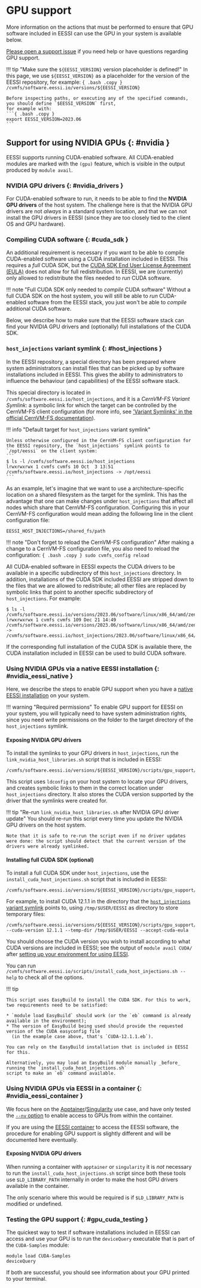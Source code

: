 # GPU support

More information on the actions that must be performed to ensure that GPU software included in EESSI
can use the GPU in your system is available below.

[Please open a support issue](support.md) if you need help or have questions regarding GPU support.

!!! tip "Make sure the `${EESSI_VERSION}` version placeholder is defined!"
    In this page, we use `${EESSI_VERSION}` as a placeholder for the version of the EESSI repository,
    for example:
    ```{ .bash .copy }
    /cvmfs/software.eessi.io/versions/${EESSI_VERSION}
    ```

    Before inspecting paths, or executing any of the specified commands, you should define `$EESSI_VERSION` first,
    for example with:
    ```{ .bash .copy }
    export EESSI_VERSION=2023.06
    ```

## Support for using NVIDIA GPUs {: #nvidia }

EESSI supports running CUDA-enabled software. All CUDA-enabled modules are marked with the `(gpu)` feature,
which is visible in the output produced by `module avail`.

### NVIDIA GPU drivers {: #nvidia_drivers }

For CUDA-enabled software to run, it needs to be able to find the **NVIDIA GPU drivers** of the host system.
The challenge here is that the NVIDIA GPU drivers are not _always_ in a standard system location, and that we
can not install the GPU drivers in EESSI (since they are too closely tied to the client OS and GPU hardware).

### Compiling CUDA software {: #cuda_sdk }

An additional requirement is necessary if you want to be able to compile CUDA-enabled software using a CUDA installation included in EESSI. This requires a *full* CUDA SDK, but the [CUDA SDK End User License Agreement (EULA)](https://docs.nvidia.com/cuda/eula/index.html) does not allow for full redistribution. In EESSI, we are (currently) only allowed to redistribute the files needed to *run* CUDA software.

!!! note "Full CUDA SDK only needed to *compile* CUDA software"
    Without a full CUDA SDK on the host system, you will still be able to *run* CUDA-enabled software from the EESSI stack,
    you just won't be able to *compile* additional CUDA software.

Below, we describe how to make sure that the EESSI software stack can find your NVIDIA GPU drivers and (optionally) full installations of the CUDA SDK.

### `host_injections` variant symlink {: #host_injections }

In the EESSI repository, a special directory has been prepared where system administrators can install files that can be picked up by
software installations included in EESSI. This gives the ability to administrators to influence the behaviour (and capabilities) of the EESSI software stack.

This special directory is located in `/cvmfs/software.eessi.io/host_injections`, and it is a *CernVM-FS Variant Symlink*:
a symbolic link for which the target can be controlled by the CernVM-FS client configuration (for more info, see ['Variant Symlinks' in the official CernVM-FS documentation](https://cvmfs.readthedocs.io/en/stable/cpt-repo.html#variant-symlinks)).

!!! info "Default target for `host_injections` variant symlink"

    Unless otherwise configured in the CernVM-FS client configuration for the EESSI repository, the `host_injections` symlink points to `/opt/eessi` on the client system:
    ```
    $ ls -l /cvmfs/software.eessi.io/host_injections
    lrwxrwxrwx 1 cvmfs cvmfs 10 Oct  3 13:51 /cvmfs/software.eessi.io/host_injections -> /opt/eessi
    ```

As an example, let's imagine that we want to use a architecture-specific location on a shared filesystem as the target for the symlink. This has the advantage that one can make changes under `host_injections` that affect all nodes which share that CernVM-FS configuration. Configuring this in your CernVM-FS configuration would mean adding the following line in the client configuration file:

```{ .ini .copy }
EESSI_HOST_INJECTIONS=/shared_fs/path
```

!!! note "Don't forget to reload the CernVM-FS configuration"
    After making a change to a CernVM-FS configuration file, you also need to reload the configuration:
    ```{ .bash .copy }
    sudo cvmfs_config reload
    ```

All CUDA-enabled software in EESSI expects the CUDA drivers to be available in a specific subdirectory of this `host_injections` directory.
In addition, installations of the CUDA SDK included EESSI are stripped down to the files that we are allowed to redistribute;
all other files are replaced by symbolic links that point to another specific subdirectory of `host_injections`. For example:
```
$ ls -l /cvmfs/software.eessi.io/versions/2023.06/software/linux/x86_64/amd/zen3/software/CUDA/12.1.1/bin/nvcc
lrwxrwxrwx 1 cvmfs cvmfs 109 Dec 21 14:49 /cvmfs/software.eessi.io/versions/2023.06/software/linux/x86_64/amd/zen3/software/CUDA/12.1.1/bin/nvcc -> /cvmfs/software.eessi.io/host_injections/2023.06/software/linux/x86_64/amd/zen3/software/CUDA/12.1.1/bin/nvcc
```

If the corresponding full installation of the CUDA SDK is available there, the CUDA installation included in EESSI can be used to build CUDA software.


### Using NVIDIA GPUs via a native EESSI installation {: #nvidia_eessi_native }

Here, we describe the steps to enable GPU support when you have a [native EESSI installation](getting_access/native_installation.md) on your system.

!!! warning "Required permissions"
    To enable GPU support for EESSI on your system, you will typically need to have system administration rights, since you need write permissions on the folder to the target directory of the `host_injections` symlink.

#### Exposing NVIDIA GPU drivers

To install the symlinks to your GPU drivers in `host_injections`, run the `link_nvidia_host_libraries.sh` script that is included in EESSI:

```{ .bash .copy }
/cvmfs/software.eessi.io/versions/${EESSI_VERSION}/scripts/gpu_support/nvidia/link_nvidia_host_libraries.sh
```

This script uses `ldconfig` on your host system to locate your GPU drivers, and creates symbolic links to them in the correct location under `host_injections` directory. It also stores the CUDA version supported by the driver that the symlinks were created for.

!!! tip "Re-run `link_nvidia_host_libraries.sh` after NVIDIA GPU driver update"
    You should re-run this script every time you update the NVIDIA GPU drivers on the host system.

    Note that it is safe to re-run the script even if no driver updates were done: the script should detect that the current version of the drivers were already symlinked.

#### Installing full CUDA SDK (optional)

To install a full CUDA SDK under `host_injections`, use the `install_cuda_host_injections.sh` script that is included in EESSI:

```{ .bash .copy }
/cvmfs/software.eessi.io/versions/${EESSI_VERSION}/scripts/gpu_support/nvidia/install_cuda_host_injections.sh
```

For example, to install CUDA 12.1.1 in the directory that the [`host_injections` variant symlink](#host_injections) points to,
using `/tmp/$USER/EESSI` as directory to store temporary files:
```
/cvmfs/software.eessi.io/versions/${EESSI_VERSION}/scripts/gpu_support/nvidia/install_cuda_host_injections.sh --cuda-version 12.1.1 --temp-dir /tmp/$USER/EESSI --accept-cuda-eula
```
You should choose the CUDA version you wish to install according to what CUDA versions are included in EESSI;
see the output of `module avail CUDA/` after [setting up your environment for using
EESSI](using_eessi/setting_up_environment.md).

You can run `/cvmfs/software.eessi.io/scripts/install_cuda_host_injections.sh --help` to check all of the options.

!!! tip

    This script uses EasyBuild to install the CUDA SDK. For this to work, two requirements need to be satisfied:

    * `module load EasyBuild` should work (or the `eb` command is already available in the environment);
    * The version of EasyBuild being used should provide the requested version of the CUDA easyconfig file
      (in the example case above, that's `CUDA-12.1.1.eb`).

    You can rely on the EasyBuild installation that is included in EESSI for this.

    Alternatively, you may load an EasyBuild module manually _before_ running the `install_cuda_host_injections.sh`
    script to make an `eb` command available.


### Using NVIDIA GPUs via EESSI in a container {: #nvidia_eessi_container }

We focus here on the [Apptainer](https://apptainer.org/)/[Singularity](https://sylabs.io/singularity) use case,
and have only tested the [`--nv` option](https://apptainer.org/docs/user/latest/gpu.html#nvidia-gpus-cuda-standard)
to enable access to GPUs from within the container.

If you are using the [EESSI container](getting_access/eessi_container.md) to access the EESSI software,
the procedure for enabling GPU support is slightly different and will be documented here eventually.

#### Exposing NVIDIA GPU drivers

When running a container with `apptainer` or `singularity` it is _not_ necessary to run the `install_cuda_host_injections.sh`
script since both these tools use `$LD_LIBRARY_PATH` internally in order to make the host GPU drivers available
in the container.

The only scenario where this would be required is if `$LD_LIBRARY_PATH` is modified or undefined.

### Testing the GPU support {: #gpu_cuda_testing }

The quickest way to test if software installations included in  EESSI can access and use your GPU is to run the
`deviceQuery` executable that is part of the `CUDA-Samples` module:
```
module load CUDA-Samples
deviceQuery
```
If both are successful, you should see information about your GPU printed to your terminal.
